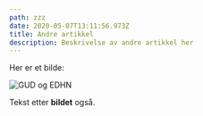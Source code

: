 ```yaml
---
path: zzz
date: 2020-05-07T13:11:56.973Z
title: Andre artikkel
description: Beskrivelse av andre artikkel her
---
```

Her er et bilde:

![GUD og EDHN](/images/gud-edhn.jpg)

Tekst etter **bildet** også.
